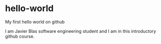 # hello-world
My first hello world on github

I am Javier Blas software engineering student and I am in this introductory github course.
